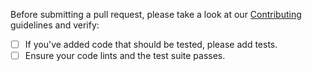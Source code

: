 Before submitting a pull request, please take a look at our
[Contributing](https://github.com/getsentry/profiling-browser/blob/main/CONTRIBUTING.md) guidelines and verify:

- [ ] If you've added code that should be tested, please add tests.
- [ ] Ensure your code lints and the test suite passes.
